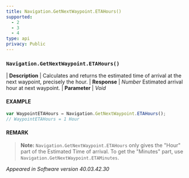 ```yaml
---
title: Navigation.GetNextWaypoint.ETAHours()
supported:
  - 2
  - 3
  - 4
type: api
privacy: Public
---
```


### `Navigation.GetNextWaypoint.ETAHours()`

| **Description** | Calculates and returns the estimated time of arrival at the next waypoint, precisely the hour.
| **Response** | *Number*  Estimated arrival hour at next waypoint.
| **Parameter**   | *Void*

#### EXAMPLE

```javascript
var WaypointETAHours = Navigation.GetNextWaypoint.ETAHours();
// WaypointETAHours = 1 Hour
```

#### REMARK

>**Note:** `Navigation.GetNextWaypoint.ETAHours` only gives the "Hour" part of the Estimated Time of arrival. To get the "Minutes" part, use `Navigation.GetNextWaypoint.ETAMinutes`.

*Appeared in Software version 40.03.42.30*
